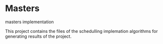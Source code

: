 # Masters
masters implementation

This project contains the files of the schedulling implemation algorithms for generating results of the project.
